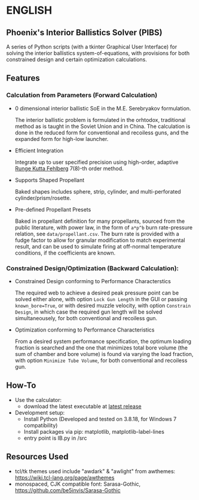 # ENGLISH
## Phoenix's Interior Ballistics Solver (PIBS)
A series of Python scripts (with a tkinter Graphical User Interface) for solving the interior ballistics system-of-equations, with provisions for both constrained design and certain optimization calculations.    

## Features
### Calculation from Parameters (Forward Calculation) 
* 0 dimensional interior ballistic SoE in the M.E. Serebryakov formulation.
    
    The interior ballistic problem is formulated in the orhtodox, traditional method as is taught in the Soviet Union and in China. The calculation is done in the reduced form for conventional and recoiless guns, and the expanded form for high-low launcher. 

* Efficient Integration

    Integrate up to user specified precision using high-order, adaptive [Runge Kutta Fehlberg](https://en.wikipedia.org/wiki/Runge%E2%80%93Kutta%E2%80%93Fehlberg_method) 7(8)-th order method.

* Supports Shaped Propellant

    Baked shapes includes sphere, strip, cylinder, and multi-perforated cylinder/prism/rosette.

* Pre-defined Propellant Presets

    Baked in propellant definition for many propellants, sourced from the public literature, with power law, in the form of `a*p^b` burn rate-pressure relation, see `data/propellant.csv`. The burn rate is provided with a fudge factor to allow for granular modification to match experimental result, and can be used to simulate firing at off-normal temperature conditions, if the coefficients are known.


### Constrained Design/Optimization (Backward Calculation):
* Constrained Design conforming to Performance Characterstics

    The required web to achieve a desired peak pressure point can be solved either alone, with option `Lock Gun Length` in the GUI or passing `known_bore=True`, or with desired muzzle velocity, with option `Constrain Design`, in which case the required gun length will be solved simultaneousely, for both conventional and recoiless gun.

* Optimization conforming to Performance Characteristics

    From a desired system performance specification, the optimum loading fraction is searched and the one that minimizes total bore volume (the sum of chamber and bore volume) is found via varying the load fraction, with option `Minimize Tube Volume`, for both conventional and recoiless gun.

## How-To
* Use the calculator:
  - download the latest executable at [latest release](https://github.com/octo-org/octo-repo/releases/latest)
* Development setup:
  - Install Python (Developed and tested on 3.8.18, for Windows 7 compatibility)
  - Install packages via pip: matplotlib, matplotlib-label-lines
  - entry point is IB.py in /src

## Resources Used
* tcl/tk themes used include "awdark" & "awlight" from awthemes: https://wiki.tcl-lang.org/page/awthemes
* monospaced, CJK compatible font: Sarasa-Gothic, https://github.com/be5invis/Sarasa-Gothic

